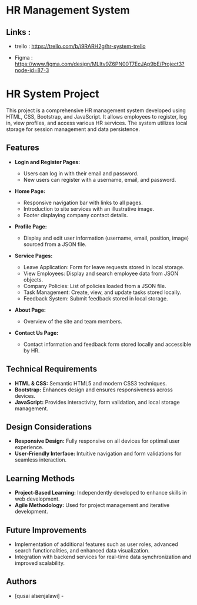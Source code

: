# HR Management System

## Links : 

- trello : https://trello.com/b/i9RARH2g/hr-system-trello

- Figma : https://www.figma.com/design/MLItv9Z6PN00T7EcJAp9bE/Project3?node-id=87-3

 # HR System Project

This project is a comprehensive HR management system developed using HTML, CSS, Bootstrap, and JavaScript. It allows employees to register, log in, view profiles, and access various HR services. The system utilizes local storage for session management and data persistence.

## Features

- **Login and Register Pages:**
  - Users can log in with their email and password.
  - New users can register with a username, email, and password.

- **Home Page:**
  - Responsive navigation bar with links to all pages.
  - Introduction to site services with an illustrative image.
  - Footer displaying company contact details.

- **Profile Page:**
  - Display and edit user information (username, email, position, image) sourced from a JSON file.

- **Service Pages:**
  - Leave Application: Form for leave requests stored in local storage.
  - View Employees: Display and search employee data from JSON objects.
  - Company Policies: List of policies loaded from a JSON file.
  - Task Management: Create, view, and update tasks stored locally.
  - Feedback System: Submit feedback stored in local storage.

- **About Page:**
  - Overview of the site and team members.

- **Contact Us Page:**
  - Contact information and feedback form stored locally and accessible by HR.

## Technical Requirements

- **HTML & CSS:** Semantic HTML5 and modern CSS3 techniques.
- **Bootstrap:** Enhances design and ensures responsiveness across devices.
- **JavaScript:** Provides interactivity, form validation, and local storage management.

## Design Considerations

- **Responsive Design:** Fully responsive on all devices for optimal user experience.
- **User-Friendly Interface:** Intuitive navigation and form validations for seamless interaction.

## Learning Methods

- **Project-Based Learning:** Independently developed to enhance skills in web development.
- **Agile Methodology:** Used for project management and iterative development.

## Future Improvements

- Implementation of additional features such as user roles, advanced search functionalities, and enhanced data visualization.
- Integration with backend services for real-time data synchronization and improved scalability.

## Authors

- [qusai alsenjalawi] - 

 
